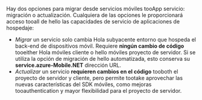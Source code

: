 Hay dos opciones para migrar desde servicios móviles tooApp servicio: migración o actualización. Cualquiera de las opciones le proporcionará acceso tooall de hello las capacidades de servicio de aplicaciones de hospedaje:

* *Migrar* un servicio solo cambia Hola subyacente entorno que hospeda el back-end de dispositivos móvil. Requiere **ningún cambio de código** tooeither Hola móviles cliente o hello móviles proyecto de servidor. Si se utiliza la opción de migración de hello automatizada, esto conserva su **service.azure-Mobile.NET** dirección URL. 
* *Actualizar* un servicio **requieren cambios en el código** tooboth el proyecto de servidor y cliente, pero permite tootake aprovechar las nuevas características del SDK móviles, como mejoras tooauthentication y mayor flexibilidad para el proyecto de servidor. 

